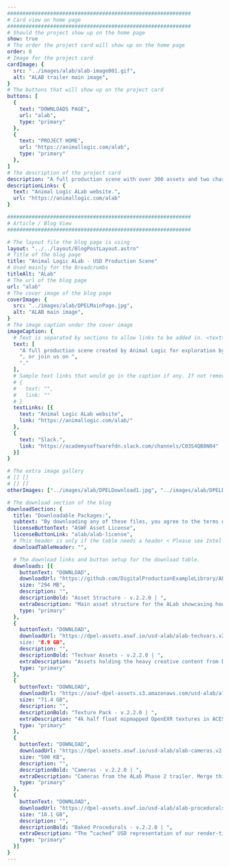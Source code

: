 ```yaml
---
############################################################
# Card view on home page
############################################################
# Should the project show up on the home page
show: true
# The order the project card will show up on the home page
order: 8
# Image for the project card
cardImage: {
  src: "../images/alab/alab-image001.gif",
  alt: "ALAB trailer main image",
}
# The buttons that will show up on the project card
buttons: [
  {
    text: "DOWNLOADS PAGE",
    url: "alab",
    type: "primary"
  },
  {
    text: "PROJECT HOME",
    url: "https://animallogic.com/alab",
    type: "primary"
  },
]
# The description of the project card
description: "A full production scene with over 300 assets and two characters, with looping animation in the first open-sourced USD scene and shot context from a studio. Supplied as three separate downloads: the full production scene, high-quality textures, and baked procedural fur and fabric for the animated characters. For more information, visit the "
descriptionLinks: {
  text: "Animal Logic ALab website.",
  url: "https://animallogic.com/alab"
}

############################################################
# Article / Blog View
############################################################

# The layout file the blog page is using
layout: "../../layout/BlogPostLayout.astro"
# Title of the blog page
title: "Animal Logic ALab - USD Production Scene"
# Used mainly for the Breadcrumbs
titleAlt: "ALab"
# The url of the blog page
url: "alab"
# The cover image of the blog page
coverImage: {
  src: "../images/alab/DPELMainPage.jpg",
  alt: "ALAB main image",
}
# The image caption under the cover image
imageCaption: {
  # Text is separated by sections to allow links to be added in. <text> <link> <text>
  text: [
    "A full production scene created by Animal Logic for exploration by the wider community to be used in demonstrations, training material, and in the testing of USD support across software and pipeline. ALab has over 300 assets, complete with high-quality textures and two characters with looping animation in shot context, expanding on the static scenes released to date.  Supplied as three separate downloads:  the full production scene, high-quality textures, and baked procedural fur and fabric for the animated characters. For more information, visit the ",
    ", or join us on ", 
    "."
  ],
  # Sample text links that would go in the caption if any. If not remove them like this:
  # {
  #   text: "",
  #   link: ""
  # }
  textLinks: [{
    text: "Animal Logic ALab website",
    link: "https://animallogic.com/alab/"
  },
  {
    text: "Slack.",
    link: "https://academysoftwarefdn.slack.com/channels/C03S4QB8N04"
  }]
}

# The extra image gallery
# [] []
# [] []
otherImages: ["../images/alab/DPELDownload1.jpg", "../images/alab/DPELDownload2.jpg", "../images/alab/DPELDownload3.jpg", "../images/alab/DPELDownload4.jpg"]

# The download section of the blog
downloadSection: {
  title: "Downloadable Packages:",
  subtext: "By downloading any of these files, you agree to the terms of the license linked below.",
  licenseButtonText: "ASWF Asset License",
  licenseButtonLink: "alab/alab-license",
  # This header is only if the table needs a header < Please see Intel page for example of that >
  downloadTableHeader: "",

  # The download links and button setup for the download table.
  downloads: [{
    buttonText: "DOWNLOAD",
    downloadUrl: "https://github.com/DigitalProductionExampleLibrary/ALab/archive/refs/tags/v2.2.0.zip",
    size: "294 MB",
    description: "",
    descriptionBold: "Asset Structure - v.2.2.0 | ",
    extraDescription: "Main asset structure for the ALab showcasing how all assets relate to each other through USD composition arcs. This is purely the USD structure linking all files, and does not include any geometry, shaders or lights.",
    type: "primary"
  },
  {
    buttonText: "DOWNLOAD",
    downloadUrl: "https://dpel-assets.aswf.io/usd-alab/alab-techvars.v2.2.0.zip
    size: "8.9 GB",
    description: "",
    descriptionBold: "Techvar Assets - v.2.2.0 | ",
    extraDescription: "Assets holding the heavy creative content from DCCs (geometry, lights, shaders, textures, rigs), which Animal Logic refers to as 'techvar assets'. Merge this with the 'Asset Structure' package to render the ALab with 1k textures and without fur & cloth.",
    type: "primary"
  },
  {
    buttonText: "DOWNLOAD",
    downloadUrl: "https://aswf-dpel-assets.s3.amazonaws.com/usd-alab/alab-textures.v2.2.0.zip",
    size: "71.4 GB",
    description: "",
    descriptionBold: "Texture Pack - v.2.2.0 | ",
    extraDescription: "4k half float mipmapped OpenEXR textures in ACEScg color space. Merge this to see much higher quality for final rendering.",
    type: "primary"
  },
  {
    buttonText: "DOWNLOAD",
    downloadUrl: "https://dpel-assets.aswf.io/usd-alab/alab-cameras.v2.2.0.zip",
    size: "500 KB",
    description: "",
    descriptionBold: "Cameras - v.2.2.0 | ",
    extraDescription: "Cameras from the ALab Phase 2 trailer. Merge this to be able to select any trailer camera directly from the USD stage.",
    type: "primary"
  },             
  {
    buttonText: "DOWNLOAD",
    downloadUrl: "https://dpel-assets.aswf.io/usd-alab/alab-procedurals.v2.2.0.zip",
    size: "18.1 GB",
    description: "",
    descriptionBold: "Baked Procedurals - v.2.2.0 | ",
    extraDescription: "The “cached” USD representation of our render-time procedurals in the shot. Merge this to see the fur & cloth on the animated characters.",
    type: "primary"
  }]
}
---
```

